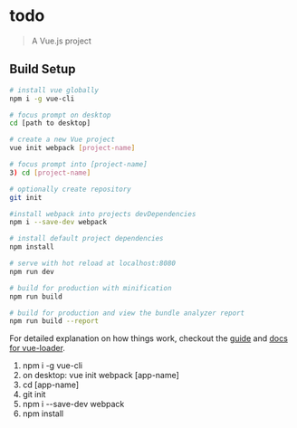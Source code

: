 # todo

> A Vue.js project

## Build Setup

``` bash
# install vue globally
npm i -g vue-cli

# focus prompt on desktop
cd [path to desktop]

# create a new Vue project
vue init webpack [project-name]

# focus prompt into [project-name]
3) cd [project-name]

# optionally create repository
git init

#install webpack into projects devDependencies
npm i --save-dev webpack

# install default project dependencies
npm install

# serve with hot reload at localhost:8080
npm run dev

# build for production with minification
npm run build

# build for production and view the bundle analyzer report
npm run build --report
```

For detailed explanation on how things work, checkout the [guide](http://vuejs-templates.github.io/webpack/) and [docs for vue-loader](http://vuejs.github.io/vue-loader).

1) npm i -g vue-cli
2) on desktop:  vue init webpack [app-name]
3) cd [app-name]
4) git init
5) npm i --save-dev webpack
6) npm install
